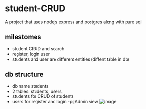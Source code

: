# student-CRUD

A project that uses nodejs express and postgres along with pure sql

## milestomes
- student CRUD and search
- register, login user
- students and user are different entities (diffent table in db)

## db structure
- db name students
- 2 tables:  students, users,
- students for CRUD of students
- users for register and login
-pgAdmin view
![image](https://github.com/NEENA16/student-CRUD/assets/53961521/93326264-92e9-4cb1-96fb-d8a6c122bb08)
